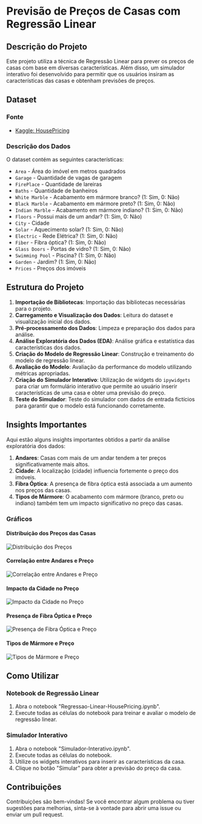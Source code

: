 # Previsão de Preços de Casas com Regressão Linear

## Descrição do Projeto
Este projeto utiliza a técnica de Regressão Linear para prever os preços de casas com base em diversas características. Além disso, um simulador interativo foi desenvolvido para permitir que os usuários insiram as características das casas e obtenham previsões de preços.

## Dataset
### Fonte
- [Kaggle: HousePricing](https://www.kaggle.com/greenwing1985/housepricing)

### Descrição dos Dados
O dataset contém as seguintes características:
- `Area` - Área do imóvel em metros quadrados
- `Garage` - Quantidade de vagas de garagem
- `FirePlace` - Quantidade de lareiras
- `Baths` - Quantidade de banheiros
- `White Marble` - Acabamento em mármore branco? (1: Sim, 0: Não)
- `Black Marble` - Acabamento em mármore preto? (1: Sim, 0: Não)
- `Indian Marble` - Acabamento em mármore indiano? (1: Sim, 0: Não)
- `Floors` - Possui mais de um andar? (1: Sim, 0: Não)
- `City` - Cidade
- `Solar` - Aquecimento solar? (1: Sim, 0: Não)
- `Electric` - Rede Elétrica? (1: Sim, 0: Não)
- `Fiber` - Fibra óptica? (1: Sim, 0: Não)
- `Glass Doors` - Portas de vidro? (1: Sim, 0: Não)
- `Swimming Pool` - Piscina? (1: Sim, 0: Não)
- `Garden` - Jardim? (1: Sim, 0: Não)
- `Prices` - Preços dos imóveis

## Estrutura do Projeto
1. **Importação de Bibliotecas**: Importação das bibliotecas necessárias para o projeto.
2. **Carregamento e Visualização dos Dados**: Leitura do dataset e visualização inicial dos dados.
3. **Pré-processamento dos Dados**: Limpeza e preparação dos dados para análise.
4. **Análise Exploratória dos Dados (EDA)**: Análise gráfica e estatística das características dos dados.
5. **Criação do Modelo de Regressão Linear**: Construção e treinamento do modelo de regressão linear.
6. **Avaliação do Modelo**: Avaliação da performance do modelo utilizando métricas apropriadas.
7. **Criação do Simulador Interativo**: Utilização de widgets do `ipywidgets` para criar um formulário interativo que permite ao usuário inserir características de uma casa e obter uma previsão do preço.
8. **Teste do Simulador**: Teste do simulador com dados de entrada fictícios para garantir que o modelo está funcionando corretamente.

## Insights Importantes
Aqui estão alguns insights importantes obtidos a partir da análise exploratória dos dados:

1. **Andares**: Casas com mais de um andar tendem a ter preços significativamente mais altos.
2. **Cidade**: A localização (cidade) influencia fortemente o preço dos imóveis.
3. **Fibra Óptica**: A presença de fibra óptica está associada a um aumento nos preços das casas.
4. **Tipos de Mármore**: O acabamento com mármore (branco, preto ou indiano) também tem um impacto significativo no preço das casas.

### Gráficos
#### Distribuição dos Preços das Casas
![Distribuição dos Preços](images/distribuicao_precos.png)

#### Correlação entre Andares e Preço
![Correlação entre Andares e Preço](images/correlacao_andares_preco.png)

#### Impacto da Cidade no Preço
![Impacto da Cidade no Preço](images/impacto_cidade_preco.png)

#### Presença de Fibra Óptica e Preço
![Presença de Fibra Óptica e Preço](images/fibra_preco.png)

#### Tipos de Mármore e Preço
![Tipos de Mármore e Preço](images/marmore_preco.png)

## Como Utilizar
### Notebook de Regressão Linear
1. Abra o notebook "Regressao-Linear-HousePricing.ipynb".
2. Execute todas as células do notebook para treinar e avaliar o modelo de regressão linear.

### Simulador Interativo
1. Abra o notebook "Simulador-Interativo.ipynb".
2. Execute todas as células do notebook.
3. Utilize os widgets interativos para inserir as características da casa.
4. Clique no botão "Simular" para obter a previsão do preço da casa.

## Contribuições
Contribuições são bem-vindas! Se você encontrar algum problema ou tiver sugestões para melhorias, sinta-se à vontade para abrir uma issue ou enviar um pull request.

